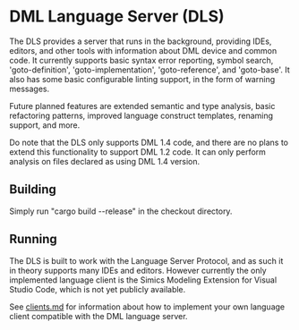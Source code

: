 <!--
  © 2024 Intel Corporation
  SPDX-License-Identifier: Apache-2.0 and MIT
-->
# DML Language Server (DLS)

The DLS provides a server that runs in the background, providing IDEs,
editors, and other tools with information about DML device and common code.
It currently supports basic syntax error reporting, symbol search,
'goto-definition', 'goto-implementation', 'goto-reference', and 'goto-base'.
It also has some basic configurable linting support, in the form of warning
messages.

Future planned features are extended semantic and type analysis, basic
refactoring patterns, improved language construct templates, renaming
support, and more.

Do note that the DLS only supports DML 1.4 code, and there are no plans to
extend this functionality to support DML 1.2 code. It can only perform
analysis on files declared as using DML 1.4 version.

## Building

Simply run "cargo build --release" in the checkout directory.

## Running

The DLS is built to work with the Language Server Protocol, and as such it in
theory supports many IDEs and editors. However currently the only implemented
language client is the Simics Modeling Extension for Visual Studio Code, which
is not yet publicly available.

See [clients.md](clients.md) for information about how to implement
your own language client compatible with the DML language server.
